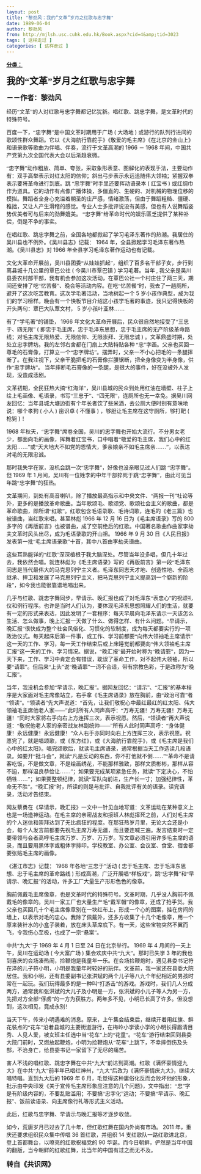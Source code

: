 ```yaml
---
layout: post
title: "黎劲风：我的“文革”岁月之红歌与忠字舞"
date: 1989-06-04
author: 黎劲风
from: http://mjlsh.usc.cuhk.edu.hk/Book.aspx?cid=4&amp;tid=3023
tags: [ 这样走过 ]
categories: [ 这样走过 ]
---
```


<div style="margin: 15px 10px 10px 0px;">
<div>
<span id="ctl00_ContentPlaceHolder1_chapter1_SubjectLabel" style="font-weight:bold;text-decoration:underline;">
   分类：
  </span>
</div>
<!--[if gte mso 9]><xml>
 <o:OfficeDocumentSettings>
  <o:AllowPNG/>
 </o:OfficeDocumentSettings>
</xml><![endif]-->
<!--[if gte mso 9]><xml>
 <w:WordDocument>
  <w:View>Normal</w:View>
  <w:Zoom>0</w:Zoom>
  <w:TrackMoves/>
  <w:TrackFormatting/>
  <w:PunctuationKerning/>
  <w:ValidateAgainstSchemas/>
  <w:SaveIfXMLInvalid>false</w:SaveIfXMLInvalid>
  <w:IgnoreMixedContent>false</w:IgnoreMixedContent>
  <w:AlwaysShowPlaceholderText>false</w:AlwaysShowPlaceholderText>
  <w:DoNotPromoteQF/>
  <w:LidThemeOther>EN-US</w:LidThemeOther>
  <w:LidThemeAsian>JA</w:LidThemeAsian>
  <w:LidThemeComplexScript>X-NONE</w:LidThemeComplexScript>
  <w:Compatibility>
   <w:BreakWrappedTables/>
   <w:SnapToGridInCell/>
   <w:WrapTextWithPunct/>
   <w:UseAsianBreakRules/>
   <w:DontGrowAutofit/>
   <w:SplitPgBreakAndParaMark/>
   <w:EnableOpenTypeKerning/>
   <w:DontFlipMirrorIndents/>
   <w:OverrideTableStyleHps/>
   <w:UseFELayout/>
  </w:Compatibility>
  <m:mathPr>
   <m:mathFont m:val="Cambria Math"/>
   <m:brkBin m:val="before"/>
   <m:brkBinSub m:val="&#45;-"/>
   <m:smallFrac m:val="off"/>
   <m:dispDef/>
   <m:lMargin m:val="0"/>
   <m:rMargin m:val="0"/>
   <m:defJc m:val="centerGroup"/>
   <m:wrapIndent m:val="1440"/>
   <m:intLim m:val="subSup"/>
   <m:naryLim m:val="undOvr"/>
  </m:mathPr></w:WordDocument>
</xml><![endif]-->
<!--[if gte mso 9]><xml>
 <w:LatentStyles DefLockedState="false" DefUnhideWhenUsed="true"
  DefSemiHidden="true" DefQFormat="false" DefPriority="99"
  LatentStyleCount="276">
  <w:LsdException Locked="false" Priority="0" SemiHidden="false"
   UnhideWhenUsed="false" QFormat="true" Name="Normal"/>
  <w:LsdException Locked="false" Priority="9" SemiHidden="false"
   UnhideWhenUsed="false" QFormat="true" Name="heading 1"/>
  <w:LsdException Locked="false" Priority="9" QFormat="true" Name="heading 2"/>
  <w:LsdException Locked="false" Priority="9" QFormat="true" Name="heading 3"/>
  <w:LsdException Locked="false" Priority="9" QFormat="true" Name="heading 4"/>
  <w:LsdException Locked="false" Priority="9" QFormat="true" Name="heading 5"/>
  <w:LsdException Locked="false" Priority="9" QFormat="true" Name="heading 6"/>
  <w:LsdException Locked="false" Priority="9" QFormat="true" Name="heading 7"/>
  <w:LsdException Locked="false" Priority="9" QFormat="true" Name="heading 8"/>
  <w:LsdException Locked="false" Priority="9" QFormat="true" Name="heading 9"/>
  <w:LsdException Locked="false" Priority="39" Name="toc 1"/>
  <w:LsdException Locked="false" Priority="39" Name="toc 2"/>
  <w:LsdException Locked="false" Priority="39" Name="toc 3"/>
  <w:LsdException Locked="false" Priority="39" Name="toc 4"/>
  <w:LsdException Locked="false" Priority="39" Name="toc 5"/>
  <w:LsdException Locked="false" Priority="39" Name="toc 6"/>
  <w:LsdException Locked="false" Priority="39" Name="toc 7"/>
  <w:LsdException Locked="false" Priority="39" Name="toc 8"/>
  <w:LsdException Locked="false" Priority="39" Name="toc 9"/>
  <w:LsdException Locked="false" Priority="35" QFormat="true" Name="caption"/>
  <w:LsdException Locked="false" Priority="10" SemiHidden="false"
   UnhideWhenUsed="false" QFormat="true" Name="Title"/>
  <w:LsdException Locked="false" Priority="0" Name="Default Paragraph Font"/>
  <w:LsdException Locked="false" Priority="11" SemiHidden="false"
   UnhideWhenUsed="false" QFormat="true" Name="Subtitle"/>
  <w:LsdException Locked="false" Priority="22" SemiHidden="false"
   UnhideWhenUsed="false" QFormat="true" Name="Strong"/>
  <w:LsdException Locked="false" Priority="20" SemiHidden="false"
   UnhideWhenUsed="false" QFormat="true" Name="Emphasis"/>
  <w:LsdException Locked="false" Priority="59" SemiHidden="false"
   UnhideWhenUsed="false" Name="Table Grid"/>
  <w:LsdException Locked="false" UnhideWhenUsed="false" Name="Placeholder Text"/>
  <w:LsdException Locked="false" Priority="1" SemiHidden="false"
   UnhideWhenUsed="false" QFormat="true" Name="No Spacing"/>
  <w:LsdException Locked="false" Priority="60" SemiHidden="false"
   UnhideWhenUsed="false" Name="Light Shading"/>
  <w:LsdException Locked="false" Priority="61" SemiHidden="false"
   UnhideWhenUsed="false" Name="Light List"/>
  <w:LsdException Locked="false" Priority="62" SemiHidden="false"
   UnhideWhenUsed="false" Name="Light Grid"/>
  <w:LsdException Locked="false" Priority="63" SemiHidden="false"
   UnhideWhenUsed="false" Name="Medium Shading 1"/>
  <w:LsdException Locked="false" Priority="64" SemiHidden="false"
   UnhideWhenUsed="false" Name="Medium Shading 2"/>
  <w:LsdException Locked="false" Priority="65" SemiHidden="false"
   UnhideWhenUsed="false" Name="Medium List 1"/>
  <w:LsdException Locked="false" Priority="66" SemiHidden="false"
   UnhideWhenUsed="false" Name="Medium List 2"/>
  <w:LsdException Locked="false" Priority="67" SemiHidden="false"
   UnhideWhenUsed="false" Name="Medium Grid 1"/>
  <w:LsdException Locked="false" Priority="68" SemiHidden="false"
   UnhideWhenUsed="false" Name="Medium Grid 2"/>
  <w:LsdException Locked="false" Priority="69" SemiHidden="false"
   UnhideWhenUsed="false" Name="Medium Grid 3"/>
  <w:LsdException Locked="false" Priority="70" SemiHidden="false"
   UnhideWhenUsed="false" Name="Dark List"/>
  <w:LsdException Locked="false" Priority="71" SemiHidden="false"
   UnhideWhenUsed="false" Name="Colorful Shading"/>
  <w:LsdException Locked="false" Priority="72" SemiHidden="false"
   UnhideWhenUsed="false" Name="Colorful List"/>
  <w:LsdException Locked="false" Priority="73" SemiHidden="false"
   UnhideWhenUsed="false" Name="Colorful Grid"/>
  <w:LsdException Locked="false" Priority="60" SemiHidden="false"
   UnhideWhenUsed="false" Name="Light Shading Accent 1"/>
  <w:LsdException Locked="false" Priority="61" SemiHidden="false"
   UnhideWhenUsed="false" Name="Light List Accent 1"/>
  <w:LsdException Locked="false" Priority="62" SemiHidden="false"
   UnhideWhenUsed="false" Name="Light Grid Accent 1"/>
  <w:LsdException Locked="false" Priority="63" SemiHidden="false"
   UnhideWhenUsed="false" Name="Medium Shading 1 Accent 1"/>
  <w:LsdException Locked="false" Priority="64" SemiHidden="false"
   UnhideWhenUsed="false" Name="Medium Shading 2 Accent 1"/>
  <w:LsdException Locked="false" Priority="65" SemiHidden="false"
   UnhideWhenUsed="false" Name="Medium List 1 Accent 1"/>
  <w:LsdException Locked="false" UnhideWhenUsed="false" Name="Revision"/>
  <w:LsdException Locked="false" Priority="34" SemiHidden="false"
   UnhideWhenUsed="false" QFormat="true" Name="List Paragraph"/>
  <w:LsdException Locked="false" Priority="29" SemiHidden="false"
   UnhideWhenUsed="false" QFormat="true" Name="Quote"/>
  <w:LsdException Locked="false" Priority="30" SemiHidden="false"
   UnhideWhenUsed="false" QFormat="true" Name="Intense Quote"/>
  <w:LsdException Locked="false" Priority="66" SemiHidden="false"
   UnhideWhenUsed="false" Name="Medium List 2 Accent 1"/>
  <w:LsdException Locked="false" Priority="67" SemiHidden="false"
   UnhideWhenUsed="false" Name="Medium Grid 1 Accent 1"/>
  <w:LsdException Locked="false" Priority="68" SemiHidden="false"
   UnhideWhenUsed="false" Name="Medium Grid 2 Accent 1"/>
  <w:LsdException Locked="false" Priority="69" SemiHidden="false"
   UnhideWhenUsed="false" Name="Medium Grid 3 Accent 1"/>
  <w:LsdException Locked="false" Priority="70" SemiHidden="false"
   UnhideWhenUsed="false" Name="Dark List Accent 1"/>
  <w:LsdException Locked="false" Priority="71" SemiHidden="false"
   UnhideWhenUsed="false" Name="Colorful Shading Accent 1"/>
  <w:LsdException Locked="false" Priority="72" SemiHidden="false"
   UnhideWhenUsed="false" Name="Colorful List Accent 1"/>
  <w:LsdException Locked="false" Priority="73" SemiHidden="false"
   UnhideWhenUsed="false" Name="Colorful Grid Accent 1"/>
  <w:LsdException Locked="false" Priority="60" SemiHidden="false"
   UnhideWhenUsed="false" Name="Light Shading Accent 2"/>
  <w:LsdException Locked="false" Priority="61" SemiHidden="false"
   UnhideWhenUsed="false" Name="Light List Accent 2"/>
  <w:LsdException Locked="false" Priority="62" SemiHidden="false"
   UnhideWhenUsed="false" Name="Light Grid Accent 2"/>
  <w:LsdException Locked="false" Priority="63" SemiHidden="false"
   UnhideWhenUsed="false" Name="Medium Shading 1 Accent 2"/>
  <w:LsdException Locked="false" Priority="64" SemiHidden="false"
   UnhideWhenUsed="false" Name="Medium Shading 2 Accent 2"/>
  <w:LsdException Locked="false" Priority="65" SemiHidden="false"
   UnhideWhenUsed="false" Name="Medium List 1 Accent 2"/>
  <w:LsdException Locked="false" Priority="66" SemiHidden="false"
   UnhideWhenUsed="false" Name="Medium List 2 Accent 2"/>
  <w:LsdException Locked="false" Priority="67" SemiHidden="false"
   UnhideWhenUsed="false" Name="Medium Grid 1 Accent 2"/>
  <w:LsdException Locked="false" Priority="68" SemiHidden="false"
   UnhideWhenUsed="false" Name="Medium Grid 2 Accent 2"/>
  <w:LsdException Locked="false" Priority="69" SemiHidden="false"
   UnhideWhenUsed="false" Name="Medium Grid 3 Accent 2"/>
  <w:LsdException Locked="false" Priority="70" SemiHidden="false"
   UnhideWhenUsed="false" Name="Dark List Accent 2"/>
  <w:LsdException Locked="false" Priority="71" SemiHidden="false"
   UnhideWhenUsed="false" Name="Colorful Shading Accent 2"/>
  <w:LsdException Locked="false" Priority="72" SemiHidden="false"
   UnhideWhenUsed="false" Name="Colorful List Accent 2"/>
  <w:LsdException Locked="false" Priority="73" SemiHidden="false"
   UnhideWhenUsed="false" Name="Colorful Grid Accent 2"/>
  <w:LsdException Locked="false" Priority="60" SemiHidden="false"
   UnhideWhenUsed="false" Name="Light Shading Accent 3"/>
  <w:LsdException Locked="false" Priority="61" SemiHidden="false"
   UnhideWhenUsed="false" Name="Light List Accent 3"/>
  <w:LsdException Locked="false" Priority="62" SemiHidden="false"
   UnhideWhenUsed="false" Name="Light Grid Accent 3"/>
  <w:LsdException Locked="false" Priority="63" SemiHidden="false"
   UnhideWhenUsed="false" Name="Medium Shading 1 Accent 3"/>
  <w:LsdException Locked="false" Priority="64" SemiHidden="false"
   UnhideWhenUsed="false" Name="Medium Shading 2 Accent 3"/>
  <w:LsdException Locked="false" Priority="65" SemiHidden="false"
   UnhideWhenUsed="false" Name="Medium List 1 Accent 3"/>
  <w:LsdException Locked="false" Priority="66" SemiHidden="false"
   UnhideWhenUsed="false" Name="Medium List 2 Accent 3"/>
  <w:LsdException Locked="false" Priority="67" SemiHidden="false"
   UnhideWhenUsed="false" Name="Medium Grid 1 Accent 3"/>
  <w:LsdException Locked="false" Priority="68" SemiHidden="false"
   UnhideWhenUsed="false" Name="Medium Grid 2 Accent 3"/>
  <w:LsdException Locked="false" Priority="69" SemiHidden="false"
   UnhideWhenUsed="false" Name="Medium Grid 3 Accent 3"/>
  <w:LsdException Locked="false" Priority="70" SemiHidden="false"
   UnhideWhenUsed="false" Name="Dark List Accent 3"/>
  <w:LsdException Locked="false" Priority="71" SemiHidden="false"
   UnhideWhenUsed="false" Name="Colorful Shading Accent 3"/>
  <w:LsdException Locked="false" Priority="72" SemiHidden="false"
   UnhideWhenUsed="false" Name="Colorful List Accent 3"/>
  <w:LsdException Locked="false" Priority="73" SemiHidden="false"
   UnhideWhenUsed="false" Name="Colorful Grid Accent 3"/>
  <w:LsdException Locked="false" Priority="60" SemiHidden="false"
   UnhideWhenUsed="false" Name="Light Shading Accent 4"/>
  <w:LsdException Locked="false" Priority="61" SemiHidden="false"
   UnhideWhenUsed="false" Name="Light List Accent 4"/>
  <w:LsdException Locked="false" Priority="62" SemiHidden="false"
   UnhideWhenUsed="false" Name="Light Grid Accent 4"/>
  <w:LsdException Locked="false" Priority="63" SemiHidden="false"
   UnhideWhenUsed="false" Name="Medium Shading 1 Accent 4"/>
  <w:LsdException Locked="false" Priority="64" SemiHidden="false"
   UnhideWhenUsed="false" Name="Medium Shading 2 Accent 4"/>
  <w:LsdException Locked="false" Priority="65" SemiHidden="false"
   UnhideWhenUsed="false" Name="Medium List 1 Accent 4"/>
  <w:LsdException Locked="false" Priority="66" SemiHidden="false"
   UnhideWhenUsed="false" Name="Medium List 2 Accent 4"/>
  <w:LsdException Locked="false" Priority="67" SemiHidden="false"
   UnhideWhenUsed="false" Name="Medium Grid 1 Accent 4"/>
  <w:LsdException Locked="false" Priority="68" SemiHidden="false"
   UnhideWhenUsed="false" Name="Medium Grid 2 Accent 4"/>
  <w:LsdException Locked="false" Priority="69" SemiHidden="false"
   UnhideWhenUsed="false" Name="Medium Grid 3 Accent 4"/>
  <w:LsdException Locked="false" Priority="70" SemiHidden="false"
   UnhideWhenUsed="false" Name="Dark List Accent 4"/>
  <w:LsdException Locked="false" Priority="71" SemiHidden="false"
   UnhideWhenUsed="false" Name="Colorful Shading Accent 4"/>
  <w:LsdException Locked="false" Priority="72" SemiHidden="false"
   UnhideWhenUsed="false" Name="Colorful List Accent 4"/>
  <w:LsdException Locked="false" Priority="73" SemiHidden="false"
   UnhideWhenUsed="false" Name="Colorful Grid Accent 4"/>
  <w:LsdException Locked="false" Priority="60" SemiHidden="false"
   UnhideWhenUsed="false" Name="Light Shading Accent 5"/>
  <w:LsdException Locked="false" Priority="61" SemiHidden="false"
   UnhideWhenUsed="false" Name="Light List Accent 5"/>
  <w:LsdException Locked="false" Priority="62" SemiHidden="false"
   UnhideWhenUsed="false" Name="Light Grid Accent 5"/>
  <w:LsdException Locked="false" Priority="63" SemiHidden="false"
   UnhideWhenUsed="false" Name="Medium Shading 1 Accent 5"/>
  <w:LsdException Locked="false" Priority="64" SemiHidden="false"
   UnhideWhenUsed="false" Name="Medium Shading 2 Accent 5"/>
  <w:LsdException Locked="false" Priority="65" SemiHidden="false"
   UnhideWhenUsed="false" Name="Medium List 1 Accent 5"/>
  <w:LsdException Locked="false" Priority="66" SemiHidden="false"
   UnhideWhenUsed="false" Name="Medium List 2 Accent 5"/>
  <w:LsdException Locked="false" Priority="67" SemiHidden="false"
   UnhideWhenUsed="false" Name="Medium Grid 1 Accent 5"/>
  <w:LsdException Locked="false" Priority="68" SemiHidden="false"
   UnhideWhenUsed="false" Name="Medium Grid 2 Accent 5"/>
  <w:LsdException Locked="false" Priority="69" SemiHidden="false"
   UnhideWhenUsed="false" Name="Medium Grid 3 Accent 5"/>
  <w:LsdException Locked="false" Priority="70" SemiHidden="false"
   UnhideWhenUsed="false" Name="Dark List Accent 5"/>
  <w:LsdException Locked="false" Priority="71" SemiHidden="false"
   UnhideWhenUsed="false" Name="Colorful Shading Accent 5"/>
  <w:LsdException Locked="false" Priority="72" SemiHidden="false"
   UnhideWhenUsed="false" Name="Colorful List Accent 5"/>
  <w:LsdException Locked="false" Priority="73" SemiHidden="false"
   UnhideWhenUsed="false" Name="Colorful Grid Accent 5"/>
  <w:LsdException Locked="false" Priority="60" SemiHidden="false"
   UnhideWhenUsed="false" Name="Light Shading Accent 6"/>
  <w:LsdException Locked="false" Priority="61" SemiHidden="false"
   UnhideWhenUsed="false" Name="Light List Accent 6"/>
  <w:LsdException Locked="false" Priority="62" SemiHidden="false"
   UnhideWhenUsed="false" Name="Light Grid Accent 6"/>
  <w:LsdException Locked="false" Priority="63" SemiHidden="false"
   UnhideWhenUsed="false" Name="Medium Shading 1 Accent 6"/>
  <w:LsdException Locked="false" Priority="64" SemiHidden="false"
   UnhideWhenUsed="false" Name="Medium Shading 2 Accent 6"/>
  <w:LsdException Locked="false" Priority="65" SemiHidden="false"
   UnhideWhenUsed="false" Name="Medium List 1 Accent 6"/>
  <w:LsdException Locked="false" Priority="66" SemiHidden="false"
   UnhideWhenUsed="false" Name="Medium List 2 Accent 6"/>
  <w:LsdException Locked="false" Priority="67" SemiHidden="false"
   UnhideWhenUsed="false" Name="Medium Grid 1 Accent 6"/>
  <w:LsdException Locked="false" Priority="68" SemiHidden="false"
   UnhideWhenUsed="false" Name="Medium Grid 2 Accent 6"/>
  <w:LsdException Locked="false" Priority="69" SemiHidden="false"
   UnhideWhenUsed="false" Name="Medium Grid 3 Accent 6"/>
  <w:LsdException Locked="false" Priority="70" SemiHidden="false"
   UnhideWhenUsed="false" Name="Dark List Accent 6"/>
  <w:LsdException Locked="false" Priority="71" SemiHidden="false"
   UnhideWhenUsed="false" Name="Colorful Shading Accent 6"/>
  <w:LsdException Locked="false" Priority="72" SemiHidden="false"
   UnhideWhenUsed="false" Name="Colorful List Accent 6"/>
  <w:LsdException Locked="false" Priority="73" SemiHidden="false"
   UnhideWhenUsed="false" Name="Colorful Grid Accent 6"/>
  <w:LsdException Locked="false" Priority="19" SemiHidden="false"
   UnhideWhenUsed="false" QFormat="true" Name="Subtle Emphasis"/>
  <w:LsdException Locked="false" Priority="21" SemiHidden="false"
   UnhideWhenUsed="false" QFormat="true" Name="Intense Emphasis"/>
  <w:LsdException Locked="false" Priority="31" SemiHidden="false"
   UnhideWhenUsed="false" QFormat="true" Name="Subtle Reference"/>
  <w:LsdException Locked="false" Priority="32" SemiHidden="false"
   UnhideWhenUsed="false" QFormat="true" Name="Intense Reference"/>
  <w:LsdException Locked="false" Priority="33" SemiHidden="false"
   UnhideWhenUsed="false" QFormat="true" Name="Book Title"/>
  <w:LsdException Locked="false" Priority="37" Name="Bibliography"/>
  <w:LsdException Locked="false" Priority="39" QFormat="true" Name="TOC Heading"/>
 </w:LatentStyles>
</xml><![endif]-->
<!--[if gte mso 10]>
<style>
 /* Style Definitions */
table.MsoNormalTable
	{mso-style-name:"Table Normal";
	mso-tstyle-rowband-size:0;
	mso-tstyle-colband-size:0;
	mso-style-noshow:yes;
	mso-style-priority:99;
	mso-style-parent:"";
	mso-padding-alt:0in 5.4pt 0in 5.4pt;
	mso-para-margin:0in;
	mso-para-margin-bottom:.0001pt;
	mso-pagination:widow-orphan;
	font-size:10.0pt;
	font-family:"Times New Roman";}
</style>
<![endif]-->
<!--StartFragment-->
<p class="MsoNormal">
<o:p>
</o:p>
</p>
<p class="MsoNormal">
<b>
<span lang="ZH-CN" style="font-family: 宋体;">
<font size="5">
     我的“文革”岁月之红歌与忠字舞
    </font>
</span>
<font size="4">
<o:p>
</o:p>
</font>
</b>
</p>
<p class="MsoNormal">
<span lang="ZH-CN" style='font-family:宋体;mso-ascii-font-family:
"Times New Roman"'>
<b>
<font size="4">
     －－作者：黎劲风
    </font>
</b>
</span>
<o:p>
</o:p>
</p>
<p class="MsoNormal">
<o:p>
</o:p>
</p>
<p class="MsoNormal">
<span lang="ZH-CN" style='font-family:宋体;mso-ascii-font-family:
"Times New Roman"'>
   经历“文革”的人对红歌与忠字舞都记忆犹新。唱红歌、跳忠字舞，是文革时代的特殊符号。
  </span>
<o:p>
</o:p>
</p>
<p class="MsoNormal">
<span lang="ZH-CN" style='font-family:宋体;mso-ascii-font-family:
"Times New Roman"'>
   百度一下，“忠字舞”是中国文革时期用于广场
  </span>
  (
  <span lang="ZH-CN" style='font-family:宋体;mso-ascii-font-family:"Times New Roman"'>
   大场地
  </span>
  )
  <span lang="ZH-CN" style='font-family:宋体;mso-ascii-font-family:"Times New Roman"'>
   或游行的队列行进间的歌颂性群众舞蹈。它以《大海航行靠舵手》《敬爱的毛主席》《在北京的金山上》和语录歌等歌曲为伴唱、伴奏，流行于文革高潮的
  </span>
  1966
  <span lang="ZH-CN" style='font-family:宋体;mso-ascii-font-family:"Times New Roman"'>
   －
  </span>
  1968
  <span lang="ZH-CN" style='font-family:宋体;mso-ascii-font-family:"Times New Roman"'>
   年间，中国共产党第九次全国代表大会以后渐趋衰微。
  </span>
<o:p>
</o:p>
</p>
<p class="MsoNormal">
<span lang="ZH-CN" style='font-family:宋体;mso-ascii-font-family:
"Times New Roman"'>
   “忠字舞”动作粗放、简单、夸张，采取象形表意、图解化的表现手法，主要动作有：双手高举表示对红太阳的信仰；斜出弓步表示永远追随伟大领袖；紧握双拳表示要将革命进行到底。跳
  </span>
<span lang="ZH-CN">
</span>
<span lang="ZH-CN" style='font-family:宋体;mso-ascii-font-family:
"Times New Roman"'>
   “忠字舞”时手里还要挥动语录本
  </span>
  (
  <span lang="ZH-CN" style='font-family:
宋体;mso-ascii-font-family:"Times New Roman"'>
   红宝书
  </span>
  )
  <span lang="ZH-CN" style='font-family:宋体;mso-ascii-font-family:"Times New Roman"'>
   或红绸巾作为道具。它的动作有点像广播体操，多僵直的、生硬的、对机械的物理位移的模拟。舞蹈者全身心充溢着朝圣的庄严感，情绪激荡，但由于舞蹈粗糙、僵硬、稚拙，又让人产生滑稽的感觉。专业人士多批评说没有美感，但也有人说舞蹈姿势优美者可与后来的劲舞媲美。
  </span>
<span lang="ZH-CN">
</span>
<span lang="ZH-CN" style='font-family:宋体;mso-ascii-font-family:
"Times New Roman"'>
   “忠字舞”给革命时代的娱乐匮乏提供了某种补偿，倒是不争的事实。
  </span>
<o:p>
</o:p>
</p>
<p class="MsoNormal">
<span lang="ZH-CN" style='font-family:宋体;mso-ascii-font-family:
"Times New Roman"'>
   在唱红歌、跳忠字舞之前，全国各地都掀起了学习毛泽东著作的热潮。我居住的吴川县也不例外。《吴川县志》记载：
  </span>
  1964
  <span lang="ZH-CN" style='font-family:宋体;mso-ascii-font-family:"Times New Roman"'>
   年，全县掀起学习毛泽东著作热潮。《吴川县志》对
  </span>
  1966
  <span lang="ZH-CN" style='font-family:宋体;mso-ascii-font-family:"Times New Roman"'>
   年全县学习毛泽东著作运动也有记载。
  </span>
<o:p>
</o:p>
</p>
<p class="MsoNormal">
<span lang="ZH-CN" style='font-family:宋体;mso-ascii-font-family:
"Times New Roman"'>
   文化大革命开展前，吴川县团委“从娃娃抓起”，组织了百多名干部子女，步行到离县城十几公里的覃巴公社
  </span>
  (
  <span lang="ZH-CN" style='font-family:宋体;mso-ascii-font-family:"Times New Roman"'>
   今吴川市覃巴镇
  </span>
  )
  <span lang="ZH-CN" style='font-family:宋体;mso-ascii-font-family:"Times New Roman"'>
   学习毛著。当年
  </span>
  ,
  <span lang="ZH-CN" style='font-family:宋体;mso-ascii-font-family:"Times New Roman"'>
   我父亲是吴川县委农村部干部，我有机会参加这次活动，在覃巴公社一个村庄住了两三天，期间还安排了吃“忆苦餐”、晚会等活动内容。在吃“忆苦餐”时，我去了一趟厕所，避开了这次吃苦教育。这次学毛著活动，当地树起一个
  </span>
  5
  <span lang="ZH-CN" style='font-family:宋体;mso-ascii-font-family:"Times New Roman"'>
   岁小孩作典型，成为我们的学习榜样。晚会有一个快板节目介绍这小孩学毛著的事迹，我只记得快板的开头两句：覃巴大队覃文村，
  </span>
  5
  <span lang="ZH-CN" style='font-family:宋体;mso-ascii-font-family:"Times New Roman"'>
   岁小孩叶亚林……
  </span>
<o:p>
</o:p>
</p>
<p class="MsoNormal">
<span lang="ZH-CN" style='font-family:宋体;mso-ascii-font-family:
"Times New Roman"'>
   有了“学毛著”的铺垫，
  </span>
  1966
  <span lang="ZH-CN" style='font-family:
宋体;mso-ascii-font-family:"Times New Roman"'>
   年文化大革命开展后，民众很自然地接受了“三忠于、四无限”
  </span>
  (
  <span lang="ZH-CN" style='font-family:宋体;mso-ascii-font-family:"Times New Roman"'>
   即忠于毛主席，忠于毛泽东思想，忠于毛主席的无产阶级革命路线；对毛主席无限热爱、无限信仰、无限崇拜、无限忠诚
  </span>
  )
  <span lang="ZH-CN" style='font-family:宋体;mso-ascii-font-family:"Times New Roman"'>
   。文革鼎盛时期，处处立忠字牌坊。我的左邻右舍都在门扇上大贴特贴各种
  </span>
<span lang="ZH-CN">
</span>
<span lang="ZH-CN" style='font-family:宋体;mso-ascii-font-family:
"Times New Roman"'>
   “忠”字画。父亲也买回一尊毛的石膏像，打算立一个“忠字牌坊”。摆弄时，父亲一不小心把毛的一条腿摔断了。在我注视下，父亲干脆把毛的石膏像拦腰锯断，把全身像变为半身像，供作“忠字牌坊”。
  </span>
<span lang="ZH-CN">
</span>
<span lang="ZH-CN" style='font-family:宋体;mso-ascii-font-family:
"Times New Roman"'>
   当年摔断毛石膏像的一条腿，是很大的事件，好在没被外人发现，没造成悲剧。
  </span>
<o:p>
</o:p>
</p>
<p class="MsoNormal">
<span lang="ZH-CN" style='font-family:宋体;mso-ascii-font-family:
"Times New Roman"'>
   文革初期，全民狂热大搞“红海洋”，吴川县城的民众到处用红油在墙壁、柱子上绘上毛画像、毛语录，书写“三忠于”、“四无限”，连厕所也无一幸免。据吴川网友回忆：当年县城大塘边街有个年长者饮了些米酒，去公厕大便时别有意味地说：哪个孝狗
  </span>
  (
  <span lang="ZH-CN" style='font-family:宋体;mso-ascii-font-family:"Times New Roman"'>
   小人
  </span>
  )
  <span lang="ZH-CN" style='font-family:宋体;mso-ascii-font-family:"Times New Roman"'>
   亩识卓
  </span>
  (
  <span lang="ZH-CN" style='font-family:宋体;mso-ascii-font-family:"Times New Roman"'>
   不懂事
  </span>
  )
  <span lang="ZH-CN" style='font-family:宋体;mso-ascii-font-family:"Times New Roman"'>
   ，够胆让毛主席在这守厕所，够打靶
  </span>
  (
  <span lang="ZH-CN" style='font-family:宋体;mso-ascii-font-family:"Times New Roman"'>
   枪毙
  </span>
  )
  <span lang="ZH-CN" style='font-family:宋体;mso-ascii-font-family:"Times New Roman"'>
   ！
  </span>
<o:p>
</o:p>
</p>
<p class="MsoNormal">
  1968
  <span lang="ZH-CN" style='font-family:宋体;mso-ascii-font-family:
"Times New Roman"'>
   年秋天，“忠字舞”席卷全国，吴川的忠字舞也开始大流行。不分男女老少，都面向毛的画像，挥舞着红宝书，口中唱着“敬爱的毛主席，我们心中的红太阳……”或“天大地大不如党的恩情大，爹亲娘亲不如毛主席亲……”，以表达对毛的无限忠诚。
  </span>
<o:p>
</o:p>
</p>
<p class="MsoNormal">
<span lang="ZH-CN" style='font-family:宋体;mso-ascii-font-family:
"Times New Roman"'>
   那时我失学在家，没机会跳一次“忠字舞”，好像也没亲眼见过人们跳
  </span>
<span lang="ZH-CN">
</span>
<span lang="ZH-CN" style='font-family:宋体;mso-ascii-font-family:"Times New Roman"'>
   “忠字舞”。但
  </span>
  1969
  <span lang="ZH-CN" style='font-family:宋体;mso-ascii-font-family:"Times New Roman"'>
   年
  </span>
  1
  <span lang="ZH-CN" style='font-family:宋体;mso-ascii-font-family:"Times New Roman"'>
   月间，吴川有一位姓李的中年干部猝死于跳“忠字舞”，由此可见当年跳“忠字舞”的狂热。
  </span>
<o:p>
</o:p>
</p>
<p class="MsoNormal">
<span lang="ZH-CN" style='font-family:宋体;mso-ascii-font-family:
"Times New Roman"'>
   文革期间，到处有高音喇叭，除了播放最高指示和中央文件、“两报一刊”社论等外，更多的是播放革命歌曲。当年歌颂毛、歌颂党、歌颂社会主义的歌曲，都是革命歌曲，即所谓“红歌”。红歌包含毛语录歌、毛诗词歌，连毛的《老三篇》也被谱曲，当红歌来唱。甚至林彪
  </span>
  1966
  <span lang="ZH-CN" style='font-family:宋体;mso-ascii-font-family:"Times New Roman"'>
   年
  </span>
  12
  <span lang="ZH-CN" style='font-family:宋体;mso-ascii-font-family:"Times New Roman"'>
   月
  </span>
  16
  <span lang="ZH-CN" style='font-family:宋体;mso-ascii-font-family:"Times New Roman"'>
   日为《毛主席语录》写的
  </span>
  800
  <span lang="ZH-CN" style='font-family:宋体;mso-ascii-font-family:"Times New Roman"'>
   多字的《再版前言》也被谱曲，成了空前绝后的红歌。中国著名歌曲作曲家李劫夫文革时风头出尽，成为毛语录歌的开山祖。
  </span>
  1966
  <span lang="ZH-CN" style='font-family:宋体;mso-ascii-font-family:"Times New Roman"'>
   年
  </span>
  9
  <span lang="ZH-CN" style='font-family:宋体;mso-ascii-font-family:"Times New Roman"'>
   月
  </span>
  30
  <span lang="ZH-CN" style='font-family:宋体;mso-ascii-font-family:"Times New Roman"'>
   日《人民日报》发表第一批“毛主席语录歌”十首，其中八首由李劫夫谱曲。
  </span>
<o:p>
</o:p>
</p>
<p class="MsoNormal">
<span lang="ZH-CN" style='font-family:宋体;mso-ascii-font-family:
"Times New Roman"'>
   这些耳熟能详的“红歌”深深植根于我大脑深处。尽管当年没多唱，但几十年过去，我依然会唱。就连林彪为《毛主席语录》写的《再版前言》第一段“毛泽东同志是当代最伟大的马克思列宁主义者。毛泽东同志天才地、创造性地、全面地继承、捍卫和发展了马克思列宁主义，把马克思列宁主义提高到一个崭新的阶段”，如今我也能很靠谱地唱出来。
  </span>
<o:p>
</o:p>
</p>
<p class="MsoNormal">
<span lang="ZH-CN" style='font-family:宋体;mso-ascii-font-family:
"Times New Roman"'>
   几乎与红歌、跳忠字舞同步，早请示、晚汇报也成了对毛泽东“表忠心”的祝颂礼仪和例行程序。也许是当时人们认为，要体现毛泽东思想照耀人们的生活，就要有一定的形式来表达，因此发明了一套程序：每天早晨向毛泽东请示一天该怎么生活、怎么做事，晚上汇报一天做了什么、做得怎样、有什么问题。“早请示，晚汇报”很快成为整个社会风俗化、习惯化的软制度，成为每天都要实行的一项政治仪式。每天起床后第一件事，或工作、学习前都要“向伟大领袖毛主席请示”这一天的工作、学习，每一天工作结束后或上床睡觉前都要向“伟大领袖毛主席汇报”这一天的工作、学习情况。据说，“晚汇报”最开始时称为“晚请罪”，因为一天下来，工作、学习中肯定会有错误，耽误了革命工作，对不起伟大领袖，所以要“请罪”。但后来“上头”说“晚请罪”一词不合适，带有宗教色彩，于是改称为“晚汇报”。
  </span>
<o:p>
</o:p>
</p>
<p class="MsoNormal">
<span lang="ZH-CN" style='font-family:宋体;mso-ascii-font-family:
"Times New Roman"'>
   当年，我没机会参加“早请示，晚汇报”。据网友回忆：“请示”、“汇报”的基本程序是大家面对毛主席像站立，右手拿《毛主席语录》放在胸前，由“政治可靠”者“领读”。“领读者”先大声说道：“首先，让我们敬祝心中最红最红的红太阳、伟大领袖毛主席他老人家——”此时所有人同声高呼：“万寿无疆！万寿无疆！万寿无疆！”同时大家将右手向右上方连挥三次，表示祝愿。然后，“领读者”再大声说道：“敬祝他老人家的亲密战友林副统帅——”所有人此时同声高呼：“身体健康！永远健康！永远健康！”众人右手亦同时向右上方连挥三次，表示祝愿。祝愿完了，就是唱颂歌，或《东方红》，或《大海航行靠舵手》，或《毛主席是我们心中的红太阳》。唱完颂歌后，就读毛主席语录，通常根据当天工作选读几段语录。如要开“批斗会”，就读“凡是反动的东西，你不打他就不倒……”“革命不是请客吃饭，不是做文章，不是绘画绣花，不能那样雅致，那样文质彬彬，那样从容不迫，那样温良恭俭让……”；如果要完成某项紧急任务，就读“下定决心，不怕牺牲……”；如果要整顿纪律，就读“军队向前进，生产长一寸；加强纪律性，革命无不胜”。“晚汇报”时，所读的则是与批评、自我批评有关的语录。读完语录，活动才告结束。
  </span>
<o:p>
</o:p>
</p>
<p class="MsoNormal">
<span lang="ZH-CN" style='font-family:宋体;mso-ascii-font-family:
"Times New Roman"'>
   网友蔡勇在《早请示，晚汇报》一文中一针见血地写道：文革运动在某种意义上也是一场造神运动。在毛主席的亲密战友和接班人林彪摔死之前，人们对毛主席的个人迷信和崇拜达到了无比疯狂的程度。在那狂热岁月里，无论大会还是小会，每个人发言前都要先祝毛主席万寿无疆，而且要连喊三遍。发言结束时一定要带领与会者高呼毛主席万岁、万岁、万万岁。写文章必须引用许多毛主席的语录，而且要用黑体字或粗体字排印。学校教室、办公室、会议室、食堂、宿舍都要张贴毛主席的画像。
  </span>
<o:p>
</o:p>
</p>
<p class="MsoNormal">
<span lang="ZH-CN" style='font-family:宋体;mso-ascii-font-family:
"Times New Roman"'>
   《湛江市志》记载：
  </span>
  1968
  <span lang="ZH-CN" style='font-family:
宋体;mso-ascii-font-family:"Times New Roman"'>
   年各地“三忠于”活动
  </span>
  (
  <span lang="ZH-CN" style='font-family:宋体;mso-ascii-font-family:"Times New Roman"'>
   忠于毛主席、忠于毛泽东思想、忠于毛主席的革命路线
  </span>
  )
  <span lang="ZH-CN" style='font-family:宋体;mso-ascii-font-family:"Times New Roman"'>
   形成高潮，广泛开展唱“样板戏”，跳“忠字舞”和“早请示、晚汇报”的活动，许多工厂大量生产形形色色的像章。
  </span>
<o:p>
</o:p>
</p>
<p class="MsoNormal">
<span lang="ZH-CN" style='font-family:宋体;mso-ascii-font-family:
"Times New Roman"'>
   胸前佩戴毛主席像章，也是文革时代的特殊符号。文革时期，几乎没人胸前不佩戴毛的像章的。吴川一家工厂也大量生产毛“戴军帽”的像章，还成了抢手货。我父亲也买回几十个毛主席像章别在一块红布上，形成一个心的图案，挂在房间的墙上，以表示对毛的忠心。我除了佩戴外，还多方收集了十几个毛像章，用一个原来装针水的小盒子装着，放在床头草席底下。有一天，这些宝物突然不翼而飞，令我伤心至极，也成了一宗“悬案”。
  </span>
<o:p>
</o:p>
</p>
<p class="MsoNormal">
<span lang="ZH-CN" style='font-family:宋体;mso-ascii-font-family:
"Times New Roman"'>
   中共“九大”于
  </span>
  1969
  <span lang="ZH-CN" style='font-family:宋体;
mso-ascii-font-family:"Times New Roman"'>
   年
  </span>
  4
  <span lang="ZH-CN" style='font-family:宋体;mso-ascii-font-family:"Times New Roman"'>
   月
  </span>
  1
  <span lang="ZH-CN" style='font-family:宋体;mso-ascii-font-family:"Times New Roman"'>
   日至
  </span>
  24
  <span lang="ZH-CN" style='font-family:宋体;mso-ascii-font-family:"Times New Roman"'>
   日在北京举行。
  </span>
  1969
  <span lang="ZH-CN" style='font-family:宋体;mso-ascii-font-family:"Times New Roman"'>
   年
  </span>
  4
  <span lang="ZH-CN" style='font-family:宋体;mso-ascii-font-family:"Times New Roman"'>
   月间的一天上午，吴川在运动场
  </span>
  (
  <span lang="ZH-CN" style='font-family:宋体;mso-ascii-font-family:"Times New Roman"'>
   今大富广场
  </span>
  )
  <span lang="ZH-CN" style='font-family:宋体;mso-ascii-font-family:"Times New Roman"'>
   集会欢庆中共“九大”。那时已失学
  </span>
  3
  <span lang="ZH-CN" style='font-family:宋体;mso-ascii-font-family:"Times New Roman"'>
   年的我也到喜庆的会场凑热闹，捡鞭炮是我童年一乐。在会场捡鞭炮时，遇见县委书记符在泽的儿子符小明，小明是我童年时较好的玩伴。文革前，我一家还在县委大院居住。我和小明，还有县委副书记张洪斌的两个儿子等八九个年纪相近的男孩时常在一起玩。我们玩得最多的是一种叫“打游击”的游戏。游戏时，我们几人分成两方，通常我和张洪斌的大儿子及小明是一方，张洪斌的小儿子等人为另一方，先把对方全部“俘虏”的一方为获胜方。两年多不见，小明已长高了许多。但没想到，这次相见，竟成永别！
  </span>
<o:p>
</o:p>
</p>
<p class="MsoNormal">
<span lang="ZH-CN" style='font-family:宋体;mso-ascii-font-family:
"Times New Roman"'>
   当天下午，传来小明遇难的消息。原来，上午集会结束后，继续开着用红旗、鲜花装点的“花车”沿着县城的主要街道游行，在梅岭小学读小学的小明长得眉清目秀、人见人爱，被女班主任选中当“花车”上的“花童”。“花车”游行结束回到县委大院门前时，又燃放起鞭炮，小明为捡鞭炮从“花车”上跳下，不幸摔倒伤及头部，不治身亡，给县委书记一家留下了无尽的痛苦。
  </span>
<o:p>
</o:p>
</p>
<p class="MsoNormal">
<span lang="ZH-CN" style='font-family:宋体;mso-ascii-font-family:
"Times New Roman"'>
   害人不浅的唱红歌、跳忠字舞在中共“九大”前达到高潮。红歌《满怀豪情迎九大》在中共“九大”前半年已唱红神州，“九大”后改为《满怀豪情庆九大》，继续大唱特唱。直到九大后的
  </span>
  1969
  <span lang="ZH-CN" style='font-family:宋体;mso-ascii-font-family:"Times New Roman"'>
   年
  </span>
  6
  <span lang="ZH-CN" style='font-family:宋体;mso-ascii-font-family:"Times New Roman"'>
   月，毛觉得这种庸俗化反而会败坏他的形象，批示由中央印发《关于宣传毛主席形象应注意的几个问题》，文中指出：“忠”字是有阶级内容的，不要乱贴滥用；不要搞“忠字化”运动；不要搞“早请示、晚汇报”、饭前读语录、向主席像行礼等形式主义活动。
  </span>
<o:p>
</o:p>
</p>
<p class="MsoNormal">
<span lang="ZH-CN" style='font-family:宋体;mso-ascii-font-family:
"Times New Roman"'>
   此后，红歌与忠字舞、早请示与晚汇报等才逐步收敛。
  </span>
<o:p>
</o:p>
</p>
<p class="MsoNormal">
<span lang="ZH-CN" style='font-family:宋体;mso-ascii-font-family:
"Times New Roman"'>
   如今，荒唐岁月已过去了几十年，但红歌红舞在国内外尚有市场。
  </span>
  2011
  <span lang="ZH-CN" style='font-family:宋体;mso-ascii-font-family:"Times New Roman"'>
   年，重庆还要求组织民众集中传唱
  </span>
  36
  <span lang="ZH-CN" style='font-family:宋体;mso-ascii-font-family:"Times New Roman"'>
   首红歌，并组织
  </span>
  14
  <span lang="ZH-CN" style='font-family:宋体;mso-ascii-font-family:"Times New Roman"'>
   支红歌队一路红歌进北京，登上首都舞台，以嘹亮的红歌祝福党的
  </span>
  90
  <span lang="ZH-CN" style='font-family:宋体;mso-ascii-font-family:"Times New Roman"'>
   华诞。而今日朝鲜，俨然是当年中国的翻版，当今朝鲜的红歌红舞，比当年的中国有过之而无不及。
  </span>
<o:p>
</o:p>
</p>
<p class="MsoNormal">
<o:p>
</o:p>
</p>
<p class="MsoNormal">
<span lang="ZH-CN" style='font-family:宋体;mso-ascii-font-family:
"Times New Roman"'>
<font size="4">
<b>
     转自《共识网》
    </b>
</font>
</span>
<o:p>
</o:p>
</p>
<!--EndFragment-->
</div>
